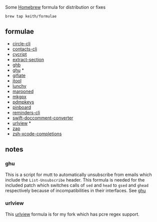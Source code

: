 Some [Homebrew](http://brew.sh/) formula for distribution or fixes

```
brew tap keith/formulae
```

## formulae

- [circle-cli](https://github.com/keith/circle-cli)
- [contacts-cli](https://github.com/keith/contacts-cli)
- [cycript](http://www.cycript.org/)
- [extract-section](https://github.com/keith/extract-section)
- [ghb](https://github.com/keith/ghb)
- [ghu](https://github.com/pbrisbin/ghu) \*
- [gifiate](https://github.com/keith/gifiate)
- [jtool](http://www.newosxbook.com/tools/jtool.html)
- [lunchy](https://github.com/eddiezane/lunchy)
- [marooned](https://github.com/keith/marooned/)
- [mkgpx](https://github.com/keith/mkgpx)
- [pdmpkeys](https://github.com/pdixon/pdmpkeys)
- [pinboard](https://github.com/keith/pinboard)
- [reminders-cli](https://github.com/keith/reminders-cli)
- [swift-doccomment-converter](https://github.com/keith/swift-doccomment-converter)
- [urlview](https://github.com/keith/urlview) \*
- [zap](https://github.com/keith/zap/)
- [zsh-xcode-completions](https://github.com/keith/zsh-xcode-completions)


## notes

### ghu

This is a script for mutt to automatically unsubscribe from emails which
include the `List-Unsubscribe` header. This formula is needed for the
included patch which switches calls of `sed` and `head` to `gsed` and
`ghead` respectively because of incompatibilities in their interfaces.
See [ghu](https://github.com/pbrisbin/ghu)

### urlview

This [urlview](https://github.com/keith/urlview) formula is for my fork
which has pcre regex support.
